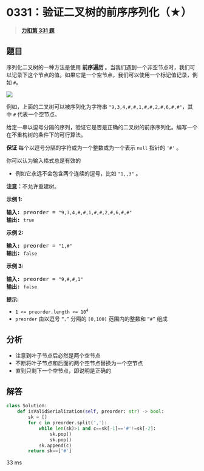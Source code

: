 # 0331：验证二叉树的前序序列化（★）


> <u>**[力扣第 331 题](https://leetcode.cn/problems/verify-preorder-serialization-of-a-binary-tree/)**</u>

## 题目

<p>序列化二叉树的一种方法是使用 <strong>前序遍历 </strong>。当我们遇到一个非空节点时，我们可以记录下这个节点的值。如果它是一个空节点，我们可以使用一个标记值记录，例如 <code>#</code>。</p>

<p><img src="https://assets.leetcode.com/uploads/2021/03/12/pre-tree.jpg" /></p>

<p>例如，上面的二叉树可以被序列化为字符串 <code>"9,3,4,#,#,1,#,#,2,#,6,#,#"</code>，其中 <code>#</code> 代表一个空节点。</p>

<p>给定一串以逗号分隔的序列，验证它是否是正确的二叉树的前序序列化。编写一个在不重构树的条件下的可行算法。</p>

<p><strong>保证</strong> 每个以逗号分隔的字符或为一个整数或为一个表示 <code>null</code> 指针的 <code>'#'</code> 。</p>

<p>你可以认为输入格式总是有效的</p>

<ul>
<li>例如它永远不会包含两个连续的逗号，比如 <code>"1,,3"</code> 。</li>
</ul>

<p><strong>注意：</strong>不允许重建树。</p>



<p><strong>示例 1:</strong></p>

<pre>
<strong>输入: </strong>preorder = <code>"9,3,4,#,#,1,#,#,2,#,6,#,#"</code>
<strong>输出: </strong><code>true</code></pre>

<p><strong>示例 2:</strong></p>

<pre>
<strong>输入: </strong>preorder = <code>"1,#"</code>
<strong>输出: </strong><code>false</code>
</pre>

<p><strong>示例 3:</strong></p>

<pre>
<strong>输入: </strong>preorder = <code>"9,#,#,1"</code>
<strong>输出: </strong><code>false</code>
</pre>



<p><strong>提示:</strong></p>

<ul>
<li><code>1 &lt;= preorder.length &lt;= 10<sup>4</sup></code></li>
<li><code>preorder</code> 由以逗号 <code>“，”</code> 分隔的 <code>[0,100]</code> 范围内的整数和 <code>“#”</code> 组成</li>
</ul>


## 分析


- 注意到叶子节点后必然是两个空节点
- 不断将叶子节点和后面的两个空节点替换为一个空节点
- 直到只剩下一个空节点，即说明是正确的

## 解答

```python
class Solution:
    def isValidSerialization(self, preorder: str) -> bool:
        sk = []
        for c in preorder.split(','):
            while len(sk)>1 and c==sk[-1]=='#'!=sk[-2]:
                sk.pop()
                sk.pop()
            sk.append(c)
        return sk==['#']
```
33 ms

